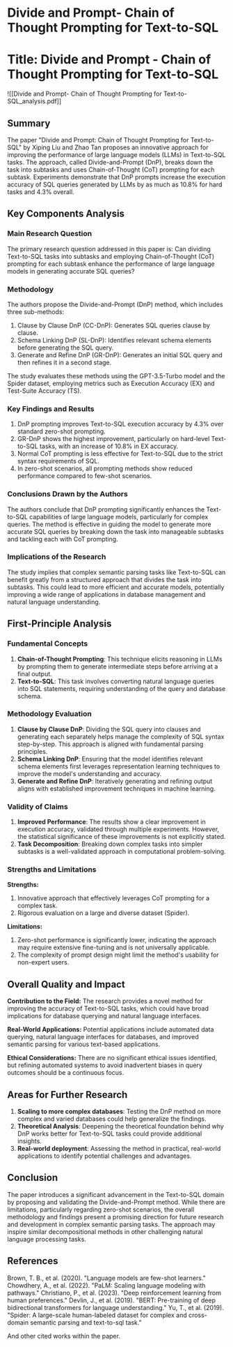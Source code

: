 # Divide and Prompt- Chain of Thought Prompting for Text-to-SQL

# Title: Divide and Prompt - Chain of Thought Prompting for Text-to-SQL
![[Divide and Prompt- Chain of Thought Prompting for Text-to-SQL_analysis.pdf]]

## Summary
The paper "Divide and Prompt: Chain of Thought Prompting for Text-to-SQL" by Xiping Liu and Zhao Tan proposes an innovative approach for improving the performance of large language models (LLMs) in Text-to-SQL tasks. The approach, called Divide-and-Prompt (DnP), breaks down the task into subtasks and uses Chain-of-Thought (CoT) prompting for each subtask. Experiments demonstrate that DnP prompts increase the execution accuracy of SQL queries generated by LLMs by as much as 10.8% for hard tasks and 4.3% overall.

## Key Components Analysis

### Main Research Question
The primary research question addressed in this paper is: Can dividing Text-to-SQL tasks into subtasks and employing Chain-of-Thought (CoT) prompting for each subtask enhance the performance of large language models in generating accurate SQL queries?

### Methodology
The authors propose the Divide-and-Prompt (DnP) method, which includes three sub-methods:
1. Clause by Clause DnP (CC-DnP): Generates SQL queries clause by clause.
2. Schema Linking DnP (SL-DnP): Identifies relevant schema elements before generating the SQL query.
3. Generate and Refine DnP (GR-DnP): Generates an initial SQL query and then refines it in a second stage.

The study evaluates these methods using the GPT-3.5-Turbo model and the Spider dataset, employing metrics such as Execution Accuracy (EX) and Test-Suite Accuracy (TS).

### Key Findings and Results
1. DnP prompting improves Text-to-SQL execution accuracy by 4.3% over standard zero-shot prompting.
2. GR-DnP shows the highest improvement, particularly on hard-level Text-to-SQL tasks, with an increase of 10.8% in EX accuracy.
3. Normal CoT prompting is less effective for Text-to-SQL due to the strict syntax requirements of SQL.
4. In zero-shot scenarios, all prompting methods show reduced performance compared to few-shot scenarios.

### Conclusions Drawn by the Authors
The authors conclude that DnP prompting significantly enhances the Text-to-SQL capabilities of large language models, particularly for complex queries. The method is effective in guiding the model to generate more accurate SQL queries by breaking down the task into manageable subtasks and tackling each with CoT prompting.

### Implications of the Research
The study implies that complex semantic parsing tasks like Text-to-SQL can benefit greatly from a structured approach that divides the task into subtasks. This could lead to more efficient and accurate models, potentially improving a wide range of applications in database management and natural language understanding.

## First-Principle Analysis

### Fundamental Concepts
1. **Chain-of-Thought Prompting**: This technique elicits reasoning in LLMs by prompting them to generate intermediate steps before arriving at a final output.
2. **Text-to-SQL**: This task involves converting natural language queries into SQL statements, requiring understanding of the query and database schema.

### Methodology Evaluation
1. **Clause by Clause DnP**: Dividing the SQL query into clauses and generating each separately helps manage the complexity of SQL syntax step-by-step. This approach is aligned with fundamental parsing principles.
2. **Schema Linking DnP**: Ensuring that the model identifies relevant schema elements first leverages representation learning techniques to improve the model's understanding and accuracy.
3. **Generate and Refine DnP**: Iteratively generating and refining output aligns with established improvement techniques in machine learning.

### Validity of Claims
1. **Improved Performance**: The results show a clear improvement in execution accuracy, validated through multiple experiments. However, the statistical significance of these improvements is not explicitly stated.
2. **Task Decomposition**: Breaking down complex tasks into simpler subtasks is a well-validated approach in computational problem-solving.

### Strengths and Limitations
**Strengths:**
1. Innovative approach that effectively leverages CoT prompting for a complex task.
2. Rigorous evaluation on a large and diverse dataset (Spider).

**Limitations:**
1. Zero-shot performance is significantly lower, indicating the approach may require extensive fine-tuning and is not universally applicable.
2. The complexity of prompt design might limit the method's usability for non-expert users.

## Overall Quality and Impact

**Contribution to the Field:**
The research provides a novel method for improving the accuracy of Text-to-SQL tasks, which could have broad implications for database querying and natural language interfaces.

**Real-World Applications:**
Potential applications include automated data querying, natural language interfaces for databases, and improved semantic parsing for various text-based applications.

**Ethical Considerations:**
There are no significant ethical issues identified, but refining automated systems to avoid inadvertent biases in query outcomes should be a continuous focus.

## Areas for Further Research
1. **Scaling to more complex databases**: Testing the DnP method on more complex and varied databases could help generalize the findings.
2. **Theoretical Analysis**: Deepening the theoretical foundation behind why DnP works better for Text-to-SQL tasks could provide additional insights.
3. **Real-world deployment**: Assessing the method in practical, real-world applications to identify potential challenges and advantages.

## Conclusion
The paper introduces a significant advancement in the Text-to-SQL domain by proposing and validating the Divide-and-Prompt method. While there are limitations, particularly regarding zero-shot scenarios, the overall methodology and findings present a promising direction for future research and development in complex semantic parsing tasks. The approach may inspire similar decompositional methods in other challenging natural language processing tasks.

## References
Brown, T. B., et al. (2020). "Language models are few-shot learners."
Chowdhery, A., et al. (2022). "PaLM: Scaling language modeling with pathways."
Christiano, P., et al. (2023). "Deep reinforcement learning from human preferences."
Devlin, J., et al. (2019). "BERT: Pre-training of deep bidirectional transformers for language understanding."
Yu, T., et al. (2019). "Spider: A large-scale human-labeled dataset for complex and cross-domain semantic parsing and text-to-sql task."

And other cited works within the paper.